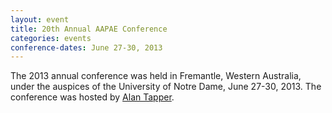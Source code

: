 ```yaml
---
layout: event
title: 20th Annual AAPAE Conference
categories: events
conference-dates: June 27-30, 2013
---
```


The 2013 annual conference was held in Fremantle, Western Australia, under the auspices of the University of Notre Dame, June 27-30, 2013. The conference was hosted by [Alan Tapper](mailto:alandtapper@gmail.com).